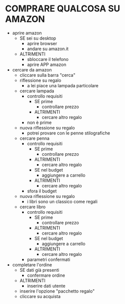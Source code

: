 # COMPRARE QUALCOSA SU AMAZON

- aprire amazon
    - SE sei su desktop
        - aprire browser
        - andare su amazon.it 
    - ALTRIMENTI 
        - sbloccare il telefono
        - aprire APP amazon
- cercare da amazon
    - cliccare sulla barra "cerca"
    - riflessione su regalo
        - a lei piace una lampada particolare
    - cercare lampada
        - controllo requisiti
            - SE prime 
                - controllare prezzo
            - ALTRIMENTI 
                - cercare altro regalo 
        - non è prime
    - nuova riflessione su regalo
        - potrei provare con le penne stilografiche
    - cercare penna
        - controllo requisiti
            - SE prime 
                - controllare prezzo
            - ALTRIMENTI 
                - cercare altro regalo
            - SE nel budget
                - aggiungere a carrello
            - ALTRIMENTI 
                - cercare altro regalo
        - sfora il budget
    - nuova riflessione su regalo
        - i libri sono un classico come regali
    - cercare libro
        - controllo requisiti
            - SE prime 
                - controllare prezzo
            - ALTRIMENTI 
                - cercare altro regalo
            - SE nel budget
                - aggiungere a carrello
            - ALTRIMENTI 
                - cercare altro regalo  
        - parametri confermati   
- completare l'ordine
    - SE dati già presenti
        - confermare ordine
    - ALTRIMENTI
        - inserire dati utente
    - inserire l'opzione "pacchetto regalo"
    - cliccare su acquista